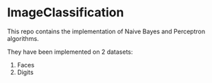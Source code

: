 # ImageClassification

This repo contains the implementation of Naive Bayes and Perceptron algorithms.

They have been implemented on 2 datasets:
1. Faces
2. Digits
